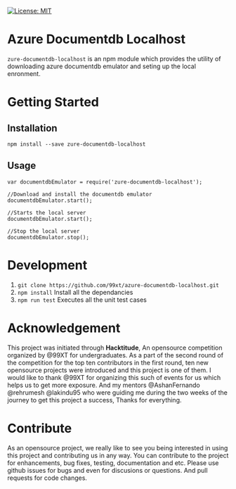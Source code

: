[![License: MIT](https://img.shields.io/badge/License-MIT-yellow.svg)](https://opensource.org/licenses/MIT)

# Azure Documentdb Localhost

`zure-documentdb-localhost` is an npm module which provides the utility of downloading azure documentdb emulator and seting up the local enronment. 

# Getting Started

## Installation

`npm install --save zure-documentdb-localhost`

## Usage

```
var documentdbEmulator = require('zure-documentdb-localhost');

//Download and install the documentdb emulator
documentdbEmulator.start();

//Starts the local server
documentdbEmulator.start();

//Stop the local server
documentdbEmulator.stop();

```

# Development

1. `git clone https://github.com/99xt/azure-documentdb-localhost.git`
2. `npm install` Install all the dependancies 
3. `npm run test` Executes all the unit test cases

# Acknowledgement 

This project was initiated through **Hacktitude**, An opensource competition organized by @99XT for undergraduates. As a part of the second round of the competition for the top ten contributors in the first round, ten new opensource projects were introduced and this project is one of them. I would like to thank @99XT for organizing this such of events for us which helps us to get more exposure. And my mentors @AshanFernando @rehrumesh @lakindu95 who were guiding me during the two weeks of the journey to get this project a success, Thanks for everything.

# Contribute

As an opensource project, we really like to see you being interested
in using this project and contributing us in any way. You can contribute to the project for enhancements, bug fixes, testing, documentation and etc. Please use github issues for bugs and even for discusions or questions. And pull requests for code changes. 


